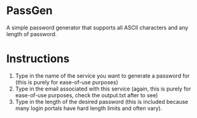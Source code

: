 # PassGen
A simple password generator that supports all ASCII characters and any length of password.

# Instructions
1. Type in the name of the service you want to generate a password for (this is purely for ease-of-use purposes)
2. Type in the email associated with this service (again, this is purely for ease-of-use purposes, check the output.txt after to see)
3. Type in the length of the desired password (this is included because many login portals have hard length limits and often vary).
